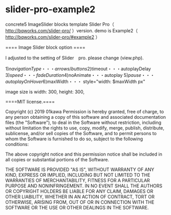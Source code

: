 # slider-pro-example2

concrete5 ImageSlider blocks template Slider Pro（ http://bqworks.com/slider-pro/ ）version.
demo is Example2（ http://bqworks.com/slider-pro/#example2 ）


==== Image Slider block option ====

I adjusted to the setting of Slider　pro.
please change (view.php).

1)$navigationType・・・arrows/buttons
2)$timeout・・・autoplayDelay
3)$speed・・・fadeDuration
4)$noAnimate・・・autoplay
5)$pause・・・autoplayOnHover
6)$maxWidth・・・ style="width: $maxWidth px"

image size is width: 300, height: 300,


====MIT license.====

Copyright (c) 2019 01kawa
Permission is hereby granted, free of charge, to any person obtaining a copy of this software and associated documentation files (the "Software"), to deal in the Software without restriction, including without limitation the rights to use, copy, modify, merge, publish, distribute, sublicense, and/or sell copies of the Software, and to permit persons to whom the Software is furnished to do so, subject to the following conditions:

The above copyright notice and this permission notice shall be included in all copies or substantial portions of the Software.

THE SOFTWARE IS PROVIDED "AS IS", WITHOUT WARRANTY OF ANY KIND, EXPRESS OR IMPLIED, INCLUDING BUT NOT LIMITED TO THE WARRANTIES OF MERCHANTABILITY, FITNESS FOR A PARTICULAR PURPOSE AND NONINFRINGEMENT. IN NO EVENT SHALL THE AUTHORS OR COPYRIGHT HOLDERS BE LIABLE FOR ANY CLAIM, DAMAGES OR OTHER LIABILITY, WHETHER IN AN ACTION OF CONTRACT, TORT OR OTHERWISE, ARISING FROM, OUT OF OR IN CONNECTION WITH THE SOFTWARE OR THE USE OR OTHER DEALINGS IN THE SOFTWARE.
